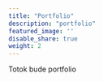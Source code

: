 ```yaml
---
title: "Portfolio"
description: "portfolio"
featured_image: ''
disable_share: true
weight: 2
---
```


Totok bude portfolio